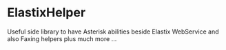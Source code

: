 ElastixHelper
=============

Useful side library to have Asterisk abilities beside Elastix WebService and also Faxing helpers plus much more ...
